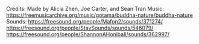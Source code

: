 Credits:
Made by Alicia Zhen, Joe Carter, and Sean Tran
Music: https://freemusicarchive.org/music/gotama/buddha-nature/buddha-nature
Sounds: 
https://freesound.org/people/Mafon2/sounds/371274/
https://freesound.org/people/StavSounds/sounds/546079/
https://freesound.org/people/ShannonAHoniball/sounds/362997/